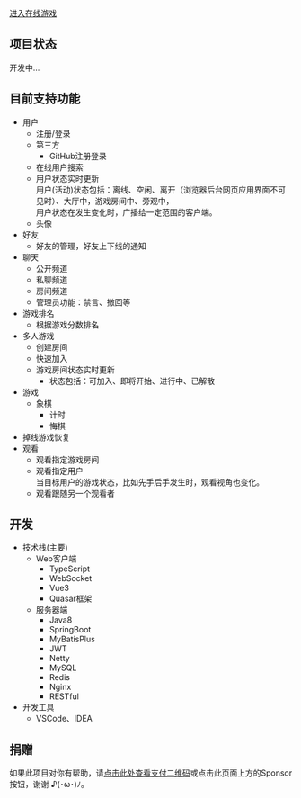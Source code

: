 
[进入在线游戏](http://180.76.185.34/)

## 项目状态
 开发中...

## 目前支持功能
* 用户
  - 注册/登录
  - 第三方
    + GitHub注册登录 
  - 在线用户搜索
  - 用户状态实时更新  
    用户(活动)状态包括：离线、空闲、离开（浏览器后台网页应用界面不可见时）、大厅中，游戏房间中、旁观中，  
    用户状态在发生变化时，广播给一定范围的客户端。
  - 头像
* 好友
  - 好友的管理，好友上下线的通知
* 聊天
  - 公开频道
  - 私聊频道
  - 房间频道
  - 管理员功能：禁言、撤回等
* 游戏排名
  - 根据游戏分数排名
* 多人游戏
  - 创建房间
  - 快速加入
  - 游戏房间状态实时更新
    + 状态包括：可加入、即将开始、进行中、已解散
* 游戏
  - 象棋
    + 计时
    + 悔棋
* 掉线游戏恢复
* 观看
  - 观看指定游戏房间
  - 观看指定用户  
    当目标用户的游戏状态，比如先手后手发生时，观看视角也变化。
  - 观看跟随另一个观看者


## 开发
* 技术栈(主要)
  - Web客户端
    + TypeScript
    + WebSocket
    + Vue3
    + Quasar框架
  - 服务器端
    + Java8
    + SpringBoot
    + MyBatisPlus
    + JWT
    + Netty
    + MySQL
    + Redis
    + Nginx
    + RESTful
* 开发工具
  - VSCode、IDEA


## 捐赠
如果此项目对你有帮助，请[点击此处查看支付二维码](https://github.com/hulang1024/sponsorship)或点击此页面上方的Sponsor按钮，谢谢 ♪(･ω･)ﾉ。
